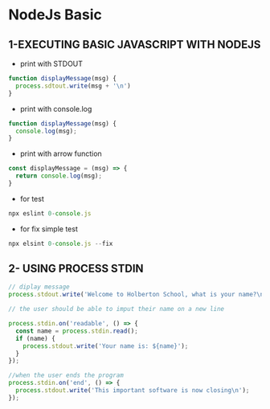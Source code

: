 # NodeJs Basic

## 1-EXECUTING BASIC JAVASCRIPT WITH NODEJS
* print with STDOUT 
```javascript
function displayMessage(msg) {
  process.sdtout.write(msg + '\n')
}
```

* print with console.log
```javascript
function displayMessage(msg) {
  console.log(msg);
}
```

* print with arrow function
```javascript
const displayMessage = (msg) => {
  return console.log(msg);
}
```
*  for test 
```javascript
npx eslint 0-console.js
```

* for fix simple test 
```javascript
npx elsint 0-console.js --fix
```

## 2- USING PROCESS STDIN
```javascript
// diplay message
process.stdout.write('Welcome to Holberton School, what is your name?\n');

// the user should be able to imput their name on a new line

process.stdin.on('readable', () => {
  const name = process.stdin.read();
  if (name) {
    process.stdout.write('Your name is: ${name}');
  }
});

//when the user ends the program
process.stdin.on('end', () => {
  process.stdout.write('This important software is now closing\n');
});
```


